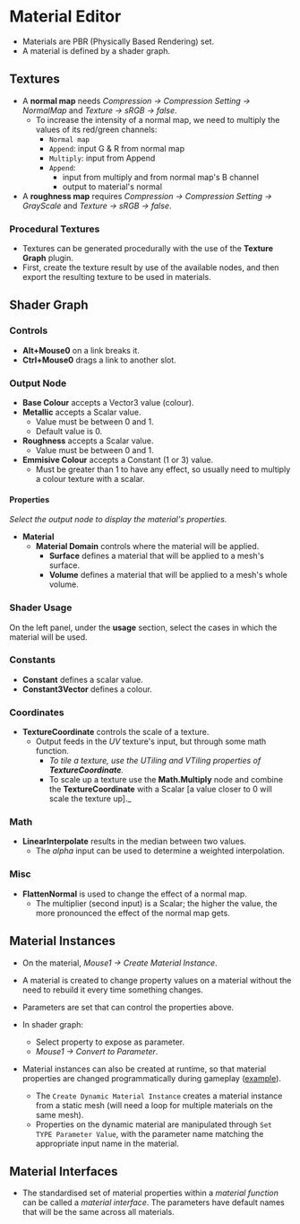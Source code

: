# Material Editor

- Materials are PBR (Physically Based Rendering) set.
- A material is defined by a shader graph.

## Textures

- A **normal map** needs _Compression -> Compression Setting -> NormalMap_ and _Texture -> sRGB -> false_.
  - To increase the intensity of a normal map, we need to multiply the values of its red/green channels:
    - `Normal map`
    - `Append`: input G & R from normal map
    - `Multiply`: input from Append
    - `Append`:
      - input from multiply and from normal map's B channel
      - output to material's normal
- A **roughness map** requires _Compression -> Compression Setting -> GrayScale_ and _Texture -> sRGB -> false_.

### Procedural Textures

- Textures can be generated procedurally with the use of the **Texture Graph** plugin.
- First, create the texture result by use of the available nodes, and then export the resulting texture to be used in materials.

## Shader Graph

### Controls

- **Alt+Mouse0** on a link breaks it.
- **Ctrl+Mouse0** drags a link to another slot.

### Output Node

- **Base Colour** accepts a Vector3 value (colour).
- **Metallic** accepts a Scalar value.
  - Value must be between 0 and 1.
  - Default value is 0.
- **Roughness** accepts a Scalar value.
  - Value must be between 0 and 1.
- **Emmisive Colour** accepts a Constant (1 or 3) value.
  - Must be greater than 1 to have any effect, so usually need to multiply a colour texture with a scalar.

#### Properties

_Select the output node to display the material's properties._

- **Material**
  - **Material Domain** controls where the material will be applied.
    - **Surface** defines a material that will be applied to a mesh's surface.
    - **Volume** defines a material that will be applied to a mesh's whole volume.

### Shader Usage

On the left panel, under the **usage** section, select the cases in which the material will be used.

### Constants

- **Constant** defines a scalar value.
- **Constant3Vector** defines a colour.

### Coordinates

- **TextureCoordinate** controls the scale of a texture.
  - Output feeds in the _UV_ texture's input, but through some math function.
    - _To tile a texture, use the UTiling and VTiling properties of **TextureCoordinate**._
    - To scale up a texture use the **Math.Multiply** node and combine the **TextureCoordinate** with a Scalar [a value closer to 0 will scale the texture up]._

### Math

- **LinearInterpolate** results in the median between two values.
  - The _alpha_ input can be used to determine a weighted interpolation.

### Misc

- **FlattenNormal** is used to change the effect of a normal map.
  - The multiplier (second input) is a Scalar; the higher the value, the more pronounced the effect of the normal map gets.

## Material Instances

- On the material, _Mouse1 -> Create Material Instance_.
- A material is created to change property values on a material without the need to rebuild it every time something changes.
- Parameters are set that can control the properties above.
- In shader graph:
  - Select property to expose as parameter.
  - _Mouse1 -> Convert to Parameter_.

- Material instances can also be created at runtime, so that material properties are changed programmatically during gameplay ([example](https://youtu.be/VX98R3zNKxU?t=2341)).
  - The `Create Dynamic Material Instance` creates a material instance from a static mesh (will need a loop for multiple materials on the same mesh).
  - Properties on the dynamic material are manipulated through `Set TYPE Parameter Value`, with the parameter name matching the appropriate input name in the material.

## Material Interfaces

- The standardised set of material properties within a _material function_ can be called a _material interface_. The parameters have default names that will be the same across all materials.
